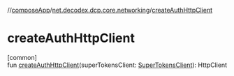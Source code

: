 //[composeApp](../../index.md)/[net.decodex.dcp.core.networking](index.md)/[createAuthHttpClient](create-auth-http-client.md)

# createAuthHttpClient

[common]\
fun [createAuthHttpClient](create-auth-http-client.md)(superTokensClient: [SuperTokensClient](../net.decodex.dcp.core.supertokens/-super-tokens-client/index.md)): HttpClient

